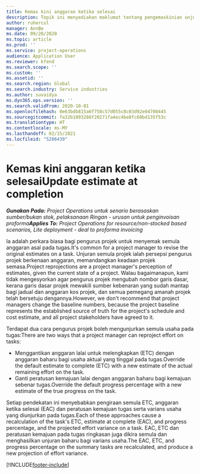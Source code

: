 ```yaml
---
title: Kemas kini anggaran ketika selesai
description: Topik ini menyediakan maklumat tentang pengemaskinian unjuran usaha ke atas projek.
author: ruhercul
manager: AnnBe
ms.date: 09/20/2020
ms.topic: article
ms.prod: ''
ms.service: project-operations
audience: Application User
ms.reviewer: kfend
ms.search.scope: ''
ms.custom: ''
ms.assetid: ''
ms.search.region: Global
ms.search.industry: Service industries
ms.author: suvaidya
ms.dyn365.ops.version: ''
ms.search.validFrom: 2020-10-01
ms.openlocfilehash: 0e63bdb815a6f758c57d055c8c03d92e04700445
ms.sourcegitcommit: fa32b1893286f20271fa4ec4be8fc68bd135f53c
ms.translationtype: HT
ms.contentlocale: ms-MY
ms.lasthandoff: 02/15/2021
ms.locfileid: "5286439"
---
```

# <a name="update-estimate-at-completion"></a><span data-ttu-id="d5f59-103">Kemas kini anggaran ketika selesai</span><span class="sxs-lookup"><span data-stu-id="d5f59-103">Update estimate at completion</span></span>

<span data-ttu-id="d5f59-104">_**Gunakan Pada:** Project Operations untuk senario berasaskan sumber/bukan stok, pelaksanaan Ringan - urusan untuk penginvoisan proforma_</span><span class="sxs-lookup"><span data-stu-id="d5f59-104">_**Applies To:** Project Operations for resource/non-stocked based scenarios, Lite deployment - deal to proforma invoicing_</span></span>

<span data-ttu-id="d5f59-105">Ia adalah perkara biasa bagi pengurus projek untuk menyemak semula anggaran asal pada tugas.</span><span class="sxs-lookup"><span data-stu-id="d5f59-105">It's common for a project manager to revise the original estimates on a task.</span></span> <span data-ttu-id="d5f59-106">Unjuran semula projek ialah persepsi pengurus projek berkenaan anggaran, memandangkan keadaan projek semasa.</span><span class="sxs-lookup"><span data-stu-id="d5f59-106">Project reprojections are a project manager's perception of estimates, given the current state of a project.</span></span> <span data-ttu-id="d5f59-107">Walau bagaimanapun, kami tidak mengesyorkan agar pengurus projek mengubah nombor garis dasar, kerana garis dasar projek mewakili sumber kebenaran yang sudah mantap bagi jadual dan anggaran kos projek, dan semua pemegang amanah projek telah bersetuju dengannya.</span><span class="sxs-lookup"><span data-stu-id="d5f59-107">However, we don't recommend that project managers change the baseline numbers, because the project baseline represents the established source of truth for the project's schedule and cost estimate, and all project stakeholders have agreed to it.</span></span>

<span data-ttu-id="d5f59-108">Terdapat dua cara pengurus projek boleh mengunjurkan semula usaha pada tugas:</span><span class="sxs-lookup"><span data-stu-id="d5f59-108">There are two ways that a project manager can reproject effort on tasks:</span></span>

- <span data-ttu-id="d5f59-109">Menggantikan anggaran lalai untuk melengkapkan (ETC) dengan anggaran baharu bagi usaha aktual yang tinggal pada tugas.</span><span class="sxs-lookup"><span data-stu-id="d5f59-109">Override the default estimate to complete (ETC) with a new estimate of the actual remaining effort on the task.</span></span> 
- <span data-ttu-id="d5f59-110">Ganti peratusan kemajuan lalai dengan anggaran baharu bagi kemajuan sebenar tugas.</span><span class="sxs-lookup"><span data-stu-id="d5f59-110">Override the default progress percentage with a new estimate of the true progress on the task.</span></span>

<span data-ttu-id="d5f59-111">Setiap pendekatan ini menyebabkan pengiraan semula ETC, anggaran ketika selesai (EAC) dan peratusan kemajuan tugas serta varians usaha yang diunjurkan pada tugas.</span><span class="sxs-lookup"><span data-stu-id="d5f59-111">Each of these approaches cause a recalculation of the task's ETC, estimate at complete (EAC), and progress percentage, and the projected effort variance on a task.</span></span> <span data-ttu-id="d5f59-112">EAC, ETC dan peratusan kemajuan pada tugas ringkasan juga dikira semula dan menghasilkan unjuran baharu bagi varians usaha.</span><span class="sxs-lookup"><span data-stu-id="d5f59-112">The EAC, ETC, and progress percentage on the summary tasks are recalculated, and produce a new projection of effort variance.</span></span>


[!INCLUDE[footer-include](../includes/footer-banner.md)]